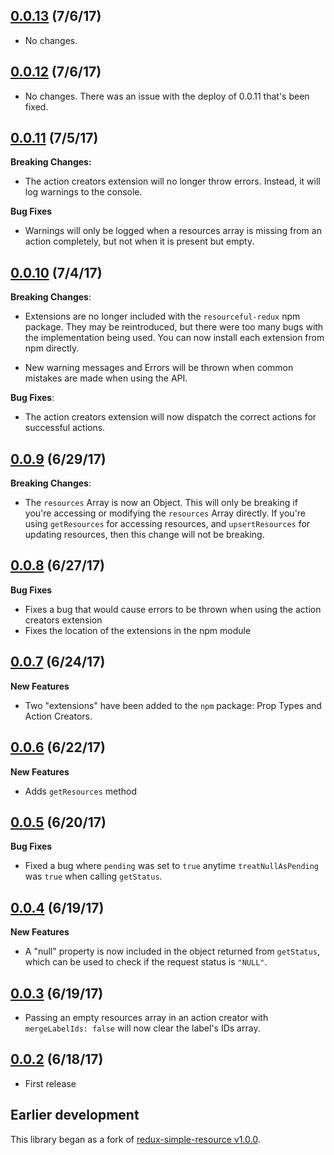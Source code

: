 ## [0.0.13](https://github.com/jmeas/resourceful-redux/releases/tag/0.0.13) (7/6/17)

- No changes.

## [0.0.12](https://github.com/jmeas/resourceful-redux/releases/tag/0.0.12) (7/6/17)

- No changes. There was an issue with the deploy of 0.0.11 that's been fixed.

## [0.0.11](https://github.com/jmeas/resourceful-redux/releases/tag/0.0.11) (7/5/17)

**Breaking Changes:**

- The action creators extension will no longer throw errors. Instead, it will
  log warnings to the console.

**Bug Fixes**

- Warnings will only be logged when a resources array is missing from an action
  completely, but not when it is present but empty.

## [0.0.10](https://github.com/jmeas/resourceful-redux/releases/tag/0.0.10) (7/4/17)

**Breaking Changes**:

- Extensions are no longer included with the `resourceful-redux` npm package.
  They may be reintroduced, but there were too many bugs with the
  implementation being used. You can now install each extension from npm
  directly.

- New warning messages and Errors will be thrown when common mistakes are made
  when using the API.

**Bug Fixes**:

- The action creators extension will now dispatch the correct actions for
  successful actions.

## [0.0.9](https://github.com/jmeas/resourceful-redux/releases/tag/0.0.9) (6/29/17)

**Breaking Changes**:

- The `resources` Array is now an Object. This will only be breaking if you're
  accessing or modifying the `resources` Array directly. If you're using
  `getResources` for accessing resources, and `upsertResources` for updating
  resources, then this change will not be breaking.

## [0.0.8](https://github.com/jmeas/resourceful-redux/releases/tag/0.0.8) (6/27/17)

**Bug Fixes**

- Fixes a bug that would cause errors to be thrown when using the action
  creators extension
- Fixes the location of the extensions in the npm module

## [0.0.7](https://github.com/jmeas/resourceful-redux/releases/tag/0.0.7) (6/24/17)

**New Features**

- Two "extensions" have been added to the `npm` package: Prop Types and
  Action Creators.

## [0.0.6](https://github.com/jmeas/resourceful-redux/releases/tag/0.0.6) (6/22/17)

**New Features**

- Adds `getResources` method

## [0.0.5](https://github.com/jmeas/resourceful-redux/releases/tag/0.0.5) (6/20/17)

**Bug Fixes**

- Fixed a bug where `pending` was set to `true` anytime `treatNullAsPending`
  was `true` when calling `getStatus`.

## [0.0.4](https://github.com/jmeas/resourceful-redux/releases/tag/0.0.4) (6/19/17)

**New Features**

- A "null" property is now included in the object returned from `getStatus`,
  which can be used to check if the request status is `"NULL"`.

## [0.0.3](https://github.com/jmeas/resourceful-redux/releases/tag/0.0.3) (6/19/17)

- Passing an empty resources array in an action creator with `mergeLabelIds: false`
  will now clear the label's IDs array.

## [0.0.2](https://github.com/jmeas/resourceful-redux/releases/tag/0.0.2) (6/18/17)

- First release

## Earlier development

This library began as a fork of
[redux-simple-resource v1.0.0](https://github.com/jmeas/redux-simple-resource/blob/master/CHANGELOG.md).
